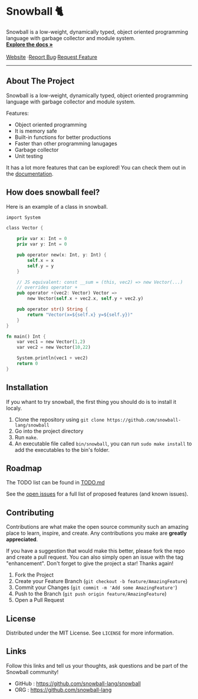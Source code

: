 
# Snowball 🐈 

<p>

  Snowball is a low-weight, dynamically typed, object oriented programming language with garbage collector and module system.
    <br />
    <a href=""><strong>Explore the docs »</strong></a>
    <br />
    <br />
    <a href="">Website</a> ·<a href="">Report Bug</a>·<a href="">Request Feature</a>
</p>

<hr>

## About The Project

Snowball is a low-weight, dynamically typed, object oriented programming language with garbage collector and module system.

Features:
* Object oriented programming
* It is memory safe
* Built-in functions for better productions
* Faster than other programming lanugages
* Garbage collector
* Unit testing

It has a lot more features that can be explored! You can check them out in the [documentation]().

## How does snowball feel?

Here is an example of a class in snowball.

```rs
import System

class Vector {

    priv var x: Int = 0
    priv var y: Int = 0

    pub operator new(x: Int, y: Int) {
        self.x = x
        self.y = y
    }

    // JS equivalent: const __sum = (this, vec2) => new Vector(...)
    // overrides operator +
    pub operator +(vec2: Vector) Vector =>
        new Vector(self.x + vec2.x, self.y + vec2.y)

    pub operator str() String {
        return "Vector(x=${self.x} y=${self.y})"
    }
}

fn main() Int {
    var vec1 = new Vector(1,2)
    var vec2 = new Vector(10,22)

    System.println(vec1 + vec2)
    return 0
}
```

## Installation

If you whant to try snowball, the first thing you should do is to install it localy.

1. Clone the repository using `git clone https://github.com/snowball-lang/snowball`
2. Go into the project directory
3. Run `make`.
4. An executable file called `bin/snowball`, you can run `sudo make install` to add the executables to the bin's folder.

## Roadmap

The TODO list can be found in [TODO.md](./TODO.md)

See the [open issues]() for a full list of proposed features (and known issues).

## Contributing

Contributions are what make the open source community such an amazing place to learn, inspire, and create. Any contributions you make are **greatly appreciated**.

If you have a suggestion that would make this better, please fork the repo and create a pull request. You can also simply open an issue with the tag "enhancement".
Don't forget to give the project a star! Thanks again!

1. Fork the Project
2. Create your Feature Branch (`git checkout -b feature/AmazingFeature`)
3. Commit your Changes (`git commit -m 'Add some AmazingFeature'`)
4. Push to the Branch (`git push origin feature/AmazingFeature`)
5. Open a Pull Request

## License

Distributed under the MIT License. See `LICENSE` for more information.

## Links

Follow this links and tell us your thoughts, ask questions and be part of the Snowball community!

* GitHub : https://github.com/snowball-lang/snowball
* ORG    : https://github.com/snowball-lang

